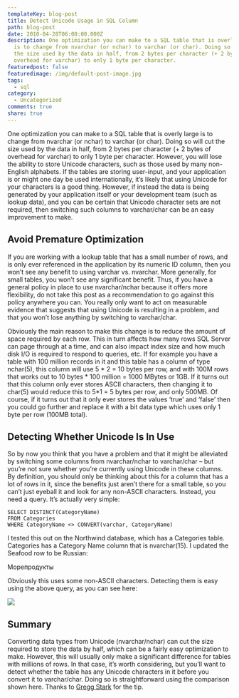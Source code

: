 ```yaml
---
templateKey: blog-post
title: Detect Unicode Usage in SQL Column
path: blog-post
date: 2010-04-28T06:08:00.000Z
description: One optimization you can make to a SQL table that is overly large
  is to change from nvarchar (or nchar) to varchar (or char). Doing so will cut
  the size used by the data in half, from 2 bytes per character (+ 2 bytes of
  overhead for varchar) to only 1 byte per character.
featuredpost: false
featuredimage: /img/default-post-image.jpg
tags:
  - sql
category:
  - Uncategorized
comments: true
share: true
---
```

One optimization you can make to a SQL table that is overly large is to change from nvarchar (or nchar) to varchar (or char). Doing so will cut the size used by the data in half, from 2 bytes per character (+ 2 bytes of overhead for varchar) to only 1 byte per character. However, you will lose the ability to store Unicode characters, such as those used by many non-English alphabets. If the tables are storing user-input, and your application is or might one day be used internationally, it’s likely that using Unicode for your characters is a good thing. However, if instead the data is being generated by your application itself or your development team (such as lookup data), and you can be certain that Unicode character sets are not required, then switching such columns to varchar/char can be an easy improvement to make.

## Avoid Premature Optimization

If you are working with a lookup table that has a small number of rows, and is only ever referenced in the application by its numeric ID column, then you won’t see any benefit to using varchar vs. nvarchar. More generally, for small tables, you won’t see any significant benefit. Thus, if you have a general policy in place to use nvarchar/nchar because it offers more flexibility, do not take this post as a recommendation to go against this policy anywhere you can. You really only want to act on measurable evidence that suggests that using Unicode is resulting in a problem, and that you won’t lose anything by switching to varchar/char.

Obviously the main reason to make this change is to reduce the amount of space required by each row. This in turn affects how many rows SQL Server can page through at a time, and can also impact index size and how much disk I/O is required to respond to queries, etc. If for example you have a table with 100 million records in it and this table has a column of type nchar(5), this column will use 5 \* 2 = 10 bytes per row, and with 100M rows that works out to 10 bytes \* 100 million = 1000 MBytes or 1GB. If it turns out that this column only ever stores ASCII characters, then changing it to char(5) would reduce this to 5*1 = 5 bytes per row, and only 500MB. Of course, if it turns out that it only ever stores the values ‘true’ and ‘false’ then you could go further and replace it with a bit data type which uses only 1 byte per row (100MB total).

## Detecting Whether Unicode Is In Use

So by now you think that you have a problem and that it might be alleviated by switching some columns from nvarchar/nchar to varchar/char – but you’re not sure whether you’re currently using Unicode in these columns. By definition, you should only be thinking about this for a column that has a lot of rows in it, since the benefits just aren’t there for a small table, so you can’t just eyeball it and look for any non-ASCII characters. Instead, you need a query. It’s actually very simple:

```
SELECT DISTINCT(CategoryName)
FROM Categories
WHERE CategoryName <> CONVERT(varchar, CategoryName)
```

I tested this out on the Northwind database, which has a Categories table. Categories has a Category Name column that is nvarchar(15). I updated the Seafood row to be Russian:

Морепродукты

Obviously this uses some non-ASCII characters. Detecting them is easy using the above query, as you can see here:

![](/img/unicode-sql.png)

## Summary

Converting data types from Unicode (nvarchar/nchar) can cut the size required to store the data by half, which can be a fairly easy optimization to make. However, this will usually only make a significant difference for tables with millions of rows. In that case, it’s worth considering, but you’ll want to detect whether the table has any Unicode characters in it before you convert it to varchar/char. Doing so is straightforward using the comparison shown here. Thanks to [Gregg Stark](http://sqladvice.com/blogs/gstark) for the tip.